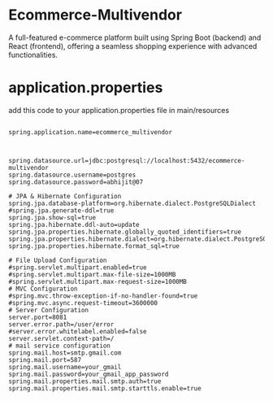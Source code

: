 # Ecommerce-Multivendor
A full-featured e-commerce platform built using Spring Boot (backend) and React (frontend), offering a seamless shopping experience with advanced functionalities.

# application.properties
add this code to your application.properties file in main/resources

```properties

spring.application.name=ecommerce_multivendor



spring.datasource.url=jdbc:postgresql://localhost:5432/ecommerce-multivendor
spring.datasource.username=postgres
spring.datasource.password=abhijit@07

# JPA & Hibernate Configuration
spring.jpa.database-platform=org.hibernate.dialect.PostgreSQLDialect
#spring.jpa.generate-ddl=true
spring.jpa.show-sql=true
spring.jpa.hibernate.ddl-auto=update
spring.jpa.properties.hibernate.globally_quoted_identifiers=true
spring.jpa.properties.hibernate.dialect=org.hibernate.dialect.PostgreSQLDialect
spring.jpa.properties.hibernate.format_sql=true

# File Upload Configuration
#spring.servlet.multipart.enabled=true
#spring.servlet.multipart.max-file-size=1000MB
#spring.servlet.multipart.max-request-size=1000MB
# MVC Configuration
#spring.mvc.throw-exception-if-no-handler-found=true
#spring.mvc.async.request-timeout=3600000
# Server Configuration
server.port=8081
server.error.path=/user/error
#server.error.whitelabel.enabled=false
server.servlet.context-path=/
# mail service configuration
spring.mail.host=smtp.gmail.com
spring.mail.port=587
spring.mail.username=your_gmail
spring.mail.password=your_gmail_app_password
spring.mail.properties.mail.smtp.auth=true
spring.mail.properties.mail.smtp.starttls.enable=true
```
